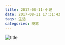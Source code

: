 ```yaml
---
title: 2017-08-11-小记
date: 2017-08-11 17:31:43
tags: 生活
categories: 随笔
---
```

![title](http://img.blog.csdn.net/20170810182823396?watermark/2/text/aHR0cDovL2Jsb2cuY3Nkbi5uZXQvc3Vuc2hpbmU5NDAzMjY=/font/5a6L5L2T/fontsize/400/fill/I0JBQkFCMA==/dissolve/70/gravity/SouthEast)

<!-- more -->
